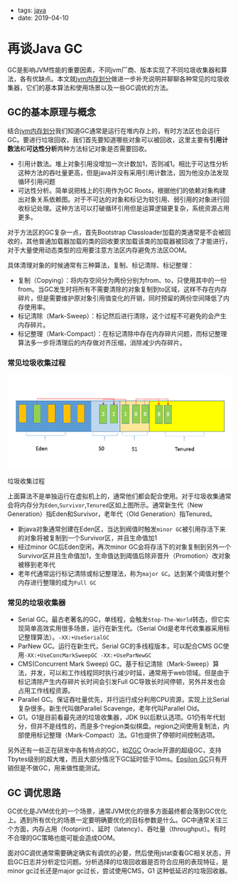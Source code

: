 - tags: [java](/tags.md#java)
- date: 2019-04-10

# 再谈Java GC

GC是影响JVM性能的重要因素，不同jvm厂商、版本实现了不同垃圾收集器和算法，各有优缺点。本文就[jvm内存划分](/2019/03/20/jvm-you-should-know/)做进一步补充说明并聊聊各种常见的垃圾收集器，它们的基本算法和使用场景以及一些GC调优的方法。

## GC的基本原理与概念

结合[jvm内存划分](/2019/03/20/jvm-you-should-know/)我们知道GC通常是运行在堆内存上的，有时方法区也会运行GC。要进行垃圾回收，我们首先要知道哪些对象可以被回收，这里主要有**引用计数法**和**可达性分析**两种方法标记对象是否需要回收。

- 引用计数法。堆上对象引用没增加一次计数加1，否则减1。相比于可达性分析这种方法的吞吐量更高，但是java并没有采用引用计数法，因为他没办法发现循环引用问题
- 可达性分析。简单说把栈上的引用作为GC Roots，根据他们的依赖对象构建出对象关系依赖图。对于不可达的对象和标记为软引用、弱引用的对象进行回收标记处理。这种方法可以打破循环引用但是运算逻辑更复杂，系统资源占用更多。

对于方法区的GC复杂一点，首先Bootstrap Classloader加载的类通常是不会被回收的，其他普通加载器加载的类的回收要求加载该类的加载器被回收了才能进行，对于大量使用动态类型的应用要注意方法区内存避免方法区OOM。

具体清理对象的时候通常有三种算法，复制、标记清除、标记整理：

- 复制（Copying）：将内存空间分为两份分别为from、to，只使用其中的一份from。当GC发生时将所有不需要清除的对象复制到to区域，这样不存在内存碎片，但是需要维护原对象引用值变化的开销，同时预留的两份空间降低了内存使用率。
- 标记清除（Mark-Sweep）：标记然后进行清除，这个过程不可避免的会产生内存碎片。
- 标记整理（Mark-Compact）：在标记清除中存在内存碎片问题，而标记整理算法多一步将清理后的内存做对齐压缩，消除减少内存碎片。

### 常见垃圾收集过程

![垃圾收集过程](/images/2019-04-10-1.png)

垃圾收集过程

上面算法不是单独运行在虚拟机上的，通常他们都会配合使用。对于垃圾收集通常会将内存分为`Eden`,`Survivor`,`Tenured`区如上图所示。通常新生代（New Generation）指Eden和Survivor，老年代（Old Generation）指Tenured。

- 新java对象通常创建在Eden区，当达到阀值时触发`minor GC`被引用存活下来的对象将被复制到一个Survivor区，并且生命值加1
- 经过minor GC后Eden空闲，再次minor GC会将存活下的对象复制到另外一个Survivor区并且生命值加1，生命值达到阈值后除非晋升（Promotion）改对象被移到老年代
- 老年代通常运行标记清除或标记整理法，称为`major GC`。达到某个阈值对整个内存进行整理的成为`Full GC`

### 常见的垃圾收集器

- Serial GC。最古老著名的GC，单线程，会触发`Stop-The-World`转态，但它实现简单高效实用很多场景，运行在新生代。（Serial Old是老年代收集器采用标记整理算法）。`-XX:+UseSerialGC`
- ParNew GC。运行在新生代，Serial GC的多线程版本，可以配合CMS GC使用`-XX:+UseConcMarkSweepGC -XX:+UseParNewGC`
- CMS(Concurrent Mark Sweep) GC。基于标记清除（Mark-Sweep）算法，并发，可以和工作线程同时执行减少时延，通常用于web领域。但是由于标记清除产生内存碎片长时间会引发Full GC导致长时间停顿，另外并发也会占用工作线程资源。
- Parallel GC。保证吞吐量优先，并行运行成分利用CPU资源，实现上比Serial复杂很多。新生代叫做Parallel Scavenge，老年代叫Parallel Old。
- G1。G1是目前看最先进的垃圾收集器，JDK 9以后默认选项。G1仍有年代划分，但并不是线性的，而是多个region类似棋盘。region之间使用复制法，内部使用标记整理（Mark-Compact）法。G1也提供了停顿时间控制选项。

另外还有一些正在研发中各有特点的GC，如[ZGC](http://openjdk.java.net/jeps/333) Oracle开源的超级GC，支持Tbytes级别的超大堆，而且大部分情况下GC延时低于10ms。[Epsilon GC](http://openjdk.java.net/jeps/318)只有开销但是不做GC，用来做性能测试。

## GC 调优思路

GC优化是JVM优化的一个场景，通常JVM优化的很多方面最终都会落到GC优化上。遇到所有优化的场景一定要明确要优化的目标参数是什么。GC中通常关注三个方面，内存占用（footprint）、延时（latency）、吞吐量（throughput）。有时不合理的GC策略也能可能会造成OOM。

面对GC调优通常需要确定确实有调优的必要，然后使用jstat查看GC相关状态，开启GC日志并分析定位问题。分析选择的垃圾回收器是否符合应用的表现特征，是minor gc过长还是major gc过长，尝试使用CMS，G1 这种低延迟的垃圾回收器。